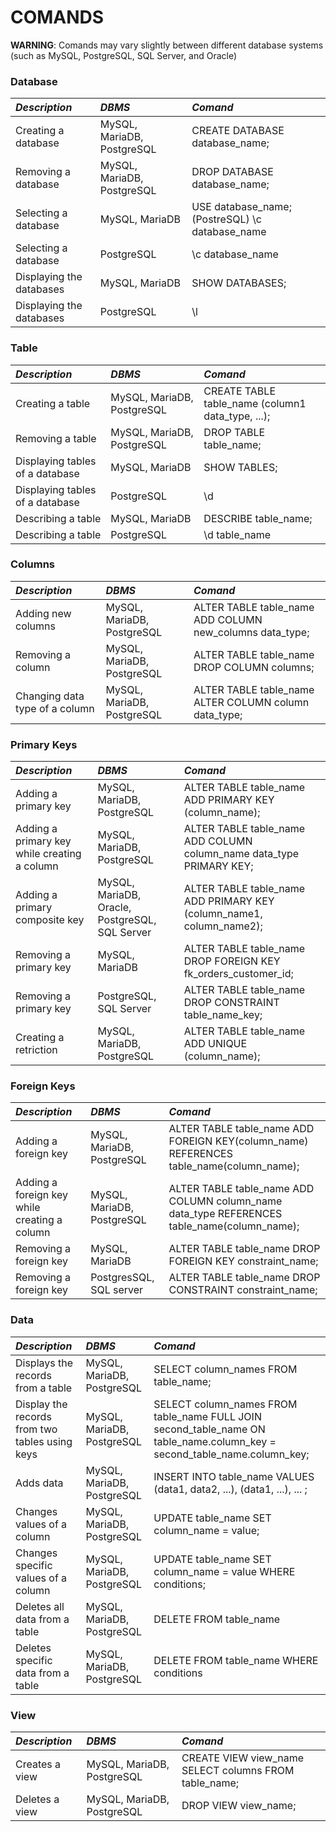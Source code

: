 # COMANDS
**WARNING**: Comands may vary slightly between different database systems (such as MySQL, PostgreSQL, SQL Server, and Oracle)


### Database
| *Description* | *DBMS* | *Comand* |
|:------|:------|:------|
| Creating a database | MySQL, MariaDB, PostgreSQL | CREATE DATABASE database_name; |
| Removing a database | MySQL, MariaDB, PostgreSQL | DROP DATABASE database_name;|
| Selecting a database | MySQL, MariaDB | USE database_name; (PostreSQL) \c database_name |
| Selecting a database | PostgreSQL | \c database_name |
| Displaying the databases | MySQL, MariaDB | SHOW DATABASES; |
| Displaying the databases | PostgreSQL | \l |


### Table
| *Description* | *DBMS* | *Comand* |
|:------|:------|:------|
| Creating a table | MySQL, MariaDB, PostgreSQL | CREATE TABLE table_name (column1 data_type, ...); |
| Removing a table | MySQL, MariaDB, PostgreSQL | DROP TABLE table_name; |
| Displaying tables of a database | MySQL, MariaDB | SHOW TABLES; |
| Displaying tables of a database | PostgreSQL | \d |
| Describing a table | MySQL, MariaDB | DESCRIBE table_name; |
| Describing a table | PostgreSQL | \d table_name |


### Columns
| *Description* | *DBMS* | *Comand* |
|:------|:------|:------|
| Adding new columns | MySQL, MariaDB, PostgreSQL | ALTER TABLE table_name ADD COLUMN new_columns data_type; |
| Removing a column | MySQL, MariaDB, PostgreSQL | ALTER TABLE table_name DROP COLUMN columns; |
| Changing data type of a column | MySQL, MariaDB, PostgreSQL | ALTER TABLE table_name ALTER COLUMN column data_type; |


### Primary Keys
| *Description* | *DBMS* | *Comand* |
|:------|:------|:------|
| Adding a primary key | MySQL, MariaDB, PostgreSQL | ALTER TABLE table_name ADD PRIMARY KEY (column_name); |
| Adding a primary key while creating a column| MySQL, MariaDB, PostgreSQL | ALTER TABLE table_name ADD COLUMN column_name data_type PRIMARY KEY; |
| Adding a primary composite key |  MySQL, MariaDB, Oracle, PostgreSQL, SQL Server | ALTER TABLE table_name ADD PRIMARY KEY (column_name1, column_name2); |
| Removing a primary key | MySQL, MariaDB | ALTER TABLE table_name DROP FOREIGN KEY fk_orders_customer_id; |
| Removing a primary key | PostgreSQL, SQL Server | ALTER TABLE table_name DROP CONSTRAINT table_name_key; |
| Creating a retriction | MySQL, MariaDB, PostgreSQL | ALTER TABLE table_name ADD UNIQUE (column_name); |


### Foreign Keys
| *Description* | *DBMS* | *Comand* |
|:------|:------|:------|
| Adding a foreign key | MySQL, MariaDB, PostgreSQL | ALTER TABLE table_name ADD FOREIGN KEY(column_name) REFERENCES table_name(column_name); |
| Adding a foreign key while creating a column | MySQL, MariaDB, PostgreSQL | ALTER TABLE table_name ADD COLUMN column_name data_type REFERENCES table_name(column_name); |
| Removing a foreign key| MySQL, MariaDB | ALTER TABLE table_name DROP FOREIGN KEY constraint_name; |
| Removing a foreign key| PostgresSQL, SQL server | ALTER TABLE table_name DROP CONSTRAINT constraint_name; |


### Data
| *Description* | *DBMS* | *Comand* |
|:------|:------|:------|
| Displays the records from a table | MySQL, MariaDB, PostgreSQL | SELECT column_names FROM table_name; |                 
| Display the records from two tables using keys | MySQL, MariaDB, PostgreSQL | SELECT column_names FROM table_name FULL JOIN second_table_name ON table_name.column_key = second_table_name.column_key; |
| Adds data | MySQL, MariaDB, PostgreSQL | INSERT INTO table_name VALUES (data1, data2, ...), (data1, ...), ... ; |
| Changes values of a column | MySQL, MariaDB, PostgreSQL | UPDATE table_name SET column_name = value; |
| Changes specific values of a column | MySQL, MariaDB, PostgreSQL | UPDATE table_name SET column_name = value WHERE conditions; |
| Deletes all data from a table | MySQL, MariaDB, PostgreSQL | DELETE FROM table_name |
| Deletes specific data from a table | MySQL, MariaDB, PostgreSQL | DELETE FROM table_name WHERE conditions |


### View
| *Description* | *DBMS* | *Comand* |
|:------|:------|:------|
| Creates a view | MySQL, MariaDB, PostgreSQL | CREATE VIEW view_name SELECT columns FROM table_name; |
| Deletes a view | MySQL, MariaDB, PostgreSQL | DROP VIEW view_name; |
